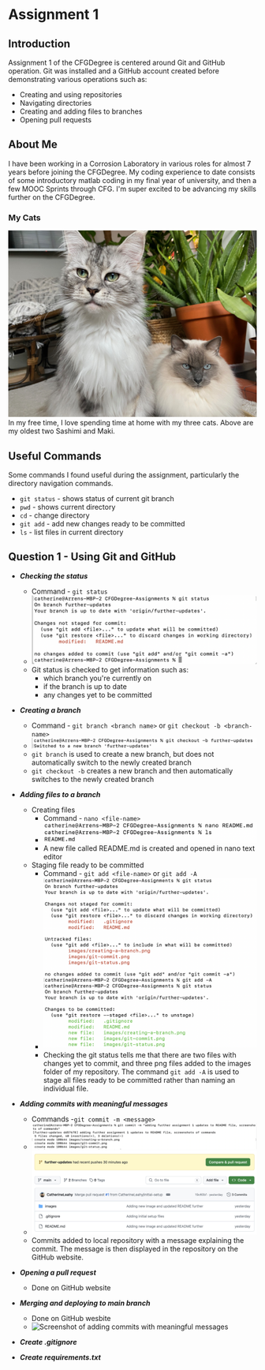# Assignment 1
## Introduction
Assignment 1 of the CFGDegree is centered around Git and GitHub operation. Git was installed and a GitHub account created before demonstrating various operations such as: 
- Creating and using repositories
- Navigating directories
- Creating and adding files to branches
- Opening pull requests


## About Me
I have been working in a Corrosion Laboratory in various roles for almost 7 years before joining the CFGDegree. My coding experience to date consists of some introductory matlab coding in my final year of university, and then a few MOOC Sprints through CFG. I'm super excited to be advancing my skills further on the CFGDegree.
### My Cats
![A picture of Sashimi and Maki](/images/IMG_2565.jpeg)
In my free time, I love spending time at home with my three cats. Above are my oldest two Sashimi and Maki.
## Useful Commands
Some commands I found useful during the assignment, particularly the directory navigation commands. 
- `git status` - shows status of current git branch
- `pwd` - shows current directory
- `cd` - change directory 
- `git add` - add new changes ready to be committed 
- `ls` - list files in current directory
## Question 1 - Using Git and GitHub
- ***Checking the status***
  - Command - `git status`
  - ![Screenshot of checking the git status in terminal](/images/git-status.png)
  - Git status is checked to get information such as: 
    - which branch you're currently on
    - if the branch is up to date
    - any changes yet to be committed
    

- ***Creating a branch*** 
  - Command - `git branch <branch name>` or `git checkout -b <branch-name>`
  -  ![Screenshot of creating a branch](/images/creating-a-branch.png)
  - `git branch` is used to create a new branch, but does not automatically switch to the newly created branch
  - `git checkout -b` creates a new branch and then automatically switches to the newly created branch


- ***Adding files to a branch*** 
  - Creating files
    - Command - `nano <file-name>` 
    - ![Screenshot of README file creation](/images/nano-README.png)
    - A new file called README.md is created and opened in nano text editor
  - Staging file ready to be committed
    - Command - `git add <file-name>` or `git add -A`
    - ![Screenshot of adding commits with meaningful messages](/images/git-add.png)
    - Checking the git status tells me that there are two files with changes yet to commit, and three png files added to the images folder of my repository. The command `git add -A` is used to stage all files ready to be committed rather than naming an individual file.


- ***Adding commits with meaningful messages*** 
  - Commands -`git commit -m <message>`
  - ![Screenshot of adding commits with meaningful messages](/images/git-commit.png)
   - ![Screenshot of adding commits with meaningful messages](/images/git-commit-github.png)
   - Commits added to local repository with a message explaining the commit. The message is then displayed in the repository on the GitHub website.


- ***Opening a pull request***
  - Done on GitHub website


- ***Merging and deploying to main branch*** 
  - Done on GitHub wesbite
  - ![Screenshot of adding commits with meaningful messages](/images/git)


- ***Create .gitignore***


- ***Create requirements.txt***



